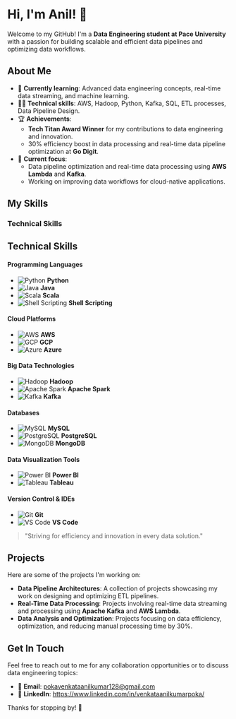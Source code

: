 # Hi, I'm Anil! 👋

Welcome to my GitHub! I'm a **Data Engineering student at Pace University** with a passion for building scalable and efficient data pipelines and optimizing data workflows. 

## About Me

- 🌱 **Currently learning**: Advanced data engineering concepts, real-time data streaming, and machine learning.
- 👨‍💻 **Technical skills**: AWS, Hadoop, Python, Kafka, SQL, ETL processes, Data Pipeline Design.
- 🏆 **Achievements**: 
  - **Tech Titan Award Winner** for my contributions to data engineering and innovation.
  - 30% efficiency boost in data processing and real-time data pipeline optimization at **Go Digit**.
- 🚀 **Current focus**: 
  - Data pipeline optimization and real-time data processing using **AWS Lambda** and **Kafka**.
  - Working on improving data workflows for cloud-native applications.

## My Skills


### Technical Skills

## Technical Skills


#### **Programming Languages**
- ![Python](https://cdn.jsdelivr.net/gh/devicons/devicon/icons/python/python-original.svg) **Python**
- ![Java](https://cdn.jsdelivr.net/gh/devicons/devicon/icons/java/java-original.svg) **Java**
- ![Scala](https://cdn.jsdelivr.net/gh/devicons/devicon/icons/scala/scala-original.svg) **Scala**
- ![Shell Scripting](https://cdn.jsdelivr.net/gh/devicons/devicon/icons/bash/bash-original.svg) **Shell Scripting**

#### **Cloud Platforms**
- ![AWS](https://cdn.jsdelivr.net/gh/devicons/devicon/icons/amazonwebservices/amazonwebservices-original.svg) **AWS**
- ![GCP](https://cdn.jsdelivr.net/gh/devicons/devicon/icons/googlecloud/googlecloud-original.svg) **GCP**
- ![Azure](https://cdn.jsdelivr.net/gh/devicons/devicon/icons/azure/azure-original.svg) **Azure**

#### **Big Data Technologies**
- ![Hadoop](https://cdn.jsdelivr.net/gh/devicons/devicon/icons/hadoop/hadoop-original.svg) **Hadoop**
- ![Apache Spark](https://cdn.jsdelivr.net/gh/devicons/devicon/icons/apachehadoop/apachehadoop-original.svg) **Apache Spark**
- ![Kafka](https://cdn.jsdelivr.net/gh/devicons/devicon/icons/kafka/kafka-original.svg) **Kafka**

#### **Databases**
- ![MySQL](https://cdn.jsdelivr.net/gh/devicons/devicon/icons/mysql/mysql-original.svg) **MySQL**
- ![PostgreSQL](https://cdn.jsdelivr.net/gh/devicons/devicon/icons/postgresql/postgresql-original.svg) **PostgreSQL**
- ![MongoDB](https://cdn.jsdelivr.net/gh/devicons/devicon/icons/mongodb/mongodb-original.svg) **MongoDB**

#### **Data Visualization Tools**
- ![Power BI](https://cdn.jsdelivr.net/gh/devicons/devicon/icons/powerbi/powerbi-original.svg) **Power BI**
- ![Tableau](https://cdn.jsdelivr.net/gh/devicons/devicon/icons/tableau/tableau-original.svg) **Tableau**

#### **Version Control & IDEs**
- ![Git](https://cdn.jsdelivr.net/gh/devicons/devicon/icons/git/git-original.svg) **Git**
- ![VS Code](https://cdn.jsdelivr.net/gh/devicons/devicon/icons/visualstudio/visualstudio-original.svg) **VS Code**




> "Striving for efficiency and innovation in every data solution."
## Projects

Here are some of the projects I'm working on:

- **Data Pipeline Architectures**: A collection of projects showcasing my work on designing and optimizing ETL pipelines.
- **Real-Time Data Processing**: Projects involving real-time data streaming and processing using **Apache Kafka** and **AWS Lambda**.
- **Data Analysis and Optimization**: Projects focusing on data efficiency, optimization, and reducing manual processing time by 30%.

## Get In Touch

Feel free to reach out to me for any collaboration opportunities or to discuss data engineering topics:

- 📧 **Email**: pokavenkataanilkumar128@gmail.com
- 💼 **LinkedIn**: https://www.linkedin.com/in/venkataanilkumarpoka/

Thanks for stopping by! 🙌
